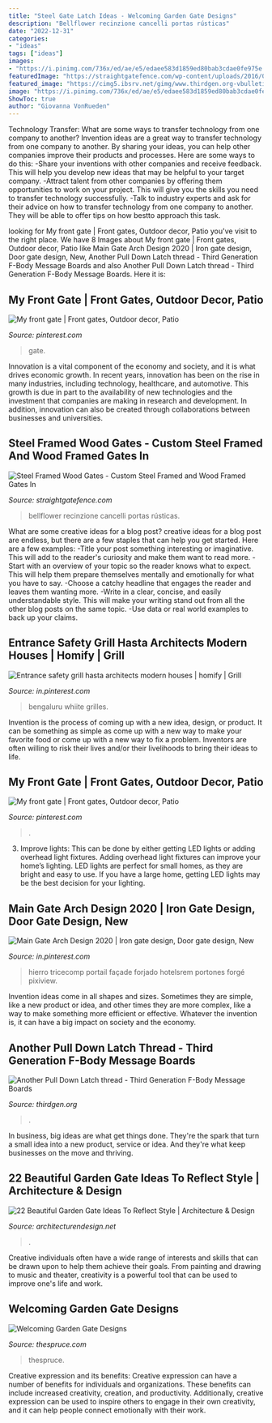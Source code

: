 ```yaml
---
title: "Steel Gate Latch Ideas - Welcoming Garden Gate Designs"
description: "Bellflower recinzione cancelli portas rústicas"
date: "2022-12-31"
categories:
- "ideas"
tags: ["ideas"]
images:
- "https://i.pinimg.com/736x/ed/ae/e5/edaee583d1859ed80bab3cdae0fe975e.jpg"
featuredImage: "https://straightgatefence.com/wp-content/uploads/2016/02/IMG_1622.jpg"
featured_image: "https://cimg5.ibsrv.net/gimg/www.thirdgen.org-vbulletin/2000x1504/11444e74_b812_461f_9c11_9fabf7e5db89_720665599adb4822525f57f8d02aefc44adec54f.jpeg"
image: "https://i.pinimg.com/736x/ed/ae/e5/edaee583d1859ed80bab3cdae0fe975e.jpg"
ShowToc: true
author: "Giovanna VonRueden"
---
```



Technology Transfer: What are some ways to transfer technology from one company to another?
Invention ideas are a great way to transfer technology from one company to another. By sharing your ideas, you can help other companies improve their products and processes. Here are some ways to do this: 
-Share your inventions with other companies and receive feedback. This will help you develop new ideas that may be helpful to your target company.
-Attract talent from other companies by offering them opportunities to work on your project. This will give you the skills you need to transfer technology successfully.
-Talk to industry experts and ask for their advice on how to transfer technology from one company to another. They will be able to offer tips on how bestto approach this task.

	

		
looking for My front gate | Front gates, Outdoor decor, Patio you've visit to the right place. We have 8 Images about My front gate | Front gates, Outdoor decor, Patio like Main Gate Arch Design 2020 | Iron gate design, Door gate design, New, Another Pull Down Latch thread - Third Generation F-Body Message Boards and also Another Pull Down Latch thread - Third Generation F-Body Message Boards. Here it is:
		
    
## My Front Gate | Front Gates, Outdoor Decor, Patio

<img loading=lazy src="https://i.pinimg.com/1200x/3d/92/47/3d92472c6b20ed010f47c2adc640b87c.jpg" onerror="this.onerror=null;this.src='https://tse2.mm.bing.net/th?id=OIP.ERXaHfCeBGSFcvEBZzRV0QHaJ4&amp;pid=15.1';" alt="My front gate | Front gates, Outdoor decor, Patio">

_Source: pinterest.com_

>gate. 

	

Innovation is a vital component of the economy and society, and it is what drives economic growth. In recent years, innovation has been on the rise in many industries, including technology, healthcare, and automotive. This growth is due in part to the availability of new technologies and the investment that companies are making in research and development. In addition, innovation can also be created through collaborations between businesses and universities.

    
## Steel Framed Wood Gates - Custom Steel Framed And Wood Framed Gates In

<img loading=lazy src="https://straightgatefence.com/wp-content/uploads/2016/02/IMG_1622.jpg" onerror="this.onerror=null;this.src='https://tse3.mm.bing.net/th?id=OIP.Xhoq9GVl7ISl0sUR3mhFOwHaLC&amp;pid=15.1';" alt="Steel Framed Wood Gates - Custom Steel Framed and Wood Framed Gates In">

_Source: straightgatefence.com_

>bellflower recinzione cancelli portas rústicas. 

	

What are some creative ideas for a blog post?
creative ideas for a blog post are endless, but there are a few staples that can help you get started. Here are a few examples: 
-Title your post something interesting or imaginative. This will add to the reader's curiosity and make them want to read more. 
-Start with an overview of your topic so the reader knows what to expect. This will help them prepare themselves mentally and emotionally for what you have to say. 
-Choose a catchy headline that engages the reader and leaves them wanting more. 
-Write in a clear, concise, and easily understandable style. This will make your writing stand out from all the other blog posts on the same topic. 
-Use data or real world examples to back up your claims.

    
## Entrance Safety Grill Hasta Architects Modern Houses | Homify | Grill

<img loading=lazy src="https://i.pinimg.com/736x/4a/ea/1f/4aea1facf6d8c79bca2b97b353822c74.jpg" onerror="this.onerror=null;this.src='https://tse2.mm.bing.net/th?id=OIP.-psXly9VjNbMkQ2bZzxE9wHaJ3&amp;pid=15.1';" alt="Entrance safety grill hasta architects modern houses | homify | Grill">

_Source: in.pinterest.com_

>bengaluru whiite grilles. 

	

Invention is the process of coming up with a new idea, design, or product. It can be something as simple as come up with a new way to make your favorite food or come up with a new way to fix a problem. Inventors are often willing to risk their lives and/or their livelihoods to bring their ideas to life.

    
## My Front Gate | Front Gates, Outdoor Decor, Patio

<img loading=lazy src="https://i.pinimg.com/736x/3d/92/47/3d92472c6b20ed010f47c2adc640b87c.jpg" onerror="this.onerror=null;this.src='https://tse3.mm.bing.net/th?id=OIP.OwtGSJ5BmVlf2BW4omr8gwHaJ3&amp;pid=15.1';" alt="My front gate | Front gates, Outdoor decor, Patio">

_Source: pinterest.com_

>. 

	

3. Improve lights: This can be done by either getting LED lights or adding overhead light fixtures.
Adding overhead light fixtures can improve your home’s lighting. LED lights are perfect for small homes, as they are bright and easy to use. If you have a large home, getting LED lights may be the best decision for your lighting.

    
## Main Gate Arch Design 2020 | Iron Gate Design, Door Gate Design, New

<img loading=lazy src="https://i.pinimg.com/736x/ed/ae/e5/edaee583d1859ed80bab3cdae0fe975e.jpg" onerror="this.onerror=null;this.src='https://tse4.mm.bing.net/th?id=OIP.jAztca01--NsDvnmAMAzygHaJ3&amp;pid=15.1';" alt="Main Gate Arch Design 2020 | Iron gate design, Door gate design, New">

_Source: in.pinterest.com_

>hierro tricecomp portail façade forjado hotelsrem portones forgé pixiview. 

	

Invention ideas come in all shapes and sizes. Sometimes they are simple, like a new product or idea, and other times they are more complex, like a way to make something more efficient or effective. Whatever the invention is, it can have a big impact on society and the economy.

    
## Another Pull Down Latch Thread - Third Generation F-Body Message Boards

<img loading=lazy src="https://cimg5.ibsrv.net/gimg/www.thirdgen.org-vbulletin/2000x1504/11444e74_b812_461f_9c11_9fabf7e5db89_720665599adb4822525f57f8d02aefc44adec54f.jpeg" onerror="this.onerror=null;this.src='https://tse4.mm.bing.net/th?id=OIP.jp52tRhJZNdsL6_wgsVGtgHaJ4&amp;pid=15.1';" alt="Another Pull Down Latch thread - Third Generation F-Body Message Boards">

_Source: thirdgen.org_

>. 

	

In business, big ideas are what get things done. They're the spark that turn a small idea into a new product, service or idea. And they're what keep businesses on the move and thriving.

    
## 22 Beautiful Garden Gate Ideas To Reflect Style | Architecture &amp; Design

<img loading=lazy src="https://cdn.architecturendesign.net/wp-content/uploads/2014/08/garden-gate-4.jpg" onerror="this.onerror=null;this.src='https://tse1.mm.bing.net/th?id=OIP.v8dIWN7tgf6sMQfllyHVpAHaKw&amp;pid=15.1';" alt="22 Beautiful Garden Gate Ideas To Reflect Style | Architecture &amp; Design">

_Source: architecturendesign.net_

>. 

	

Creative individuals often have a wide range of interests and skills that can be drawn upon to help them achieve their goals. From painting and drawing to music and theater, creativity is a powerful tool that can be used to improve one's life and work.

    
## Welcoming Garden Gate Designs

<img loading=lazy src="https://www.thespruce.com/thmb/HHuwtzZ9Na9p7WjyZvNFhcHKJbY=/960x0/filters:no_upscale():max_bytes(150000):strip_icc()/Perth-86790813bed843cb9b129a0800ab8d66.jpg" onerror="this.onerror=null;this.src='https://tse3.mm.bing.net/th?id=OIP.7MRecLb1b-zCfO_1SKGRcgHaK6&amp;pid=15.1';" alt="Welcoming Garden Gate Designs">

_Source: thespruce.com_

>thespruce. 

	

Creative expression and its benefits:
Creative expression can have a number of benefits for individuals and organizations. These benefits can include increased creativity, creation, and productivity. Additionally, creative expression can be used to inspire others to engage in their own creativity, and it can help people connect emotionally with their work.

